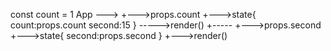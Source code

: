 const count = 1
App
    ---> <Clock couter={count}>
            +--->props.count
            +--->state{
                count:props.count
                second:15
            }
            ----->render()
                    +-----<Second second={second} />
                                 +--->props.second
                                 +--->state{
                                    second:props.second
                                 }
                                 +--->render()
